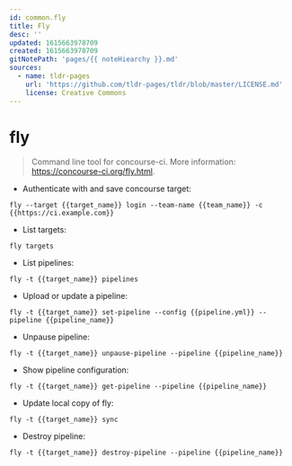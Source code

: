 ```yaml
---
id: common.fly
title: Fly
desc: ''
updated: 1615663978709
created: 1615663978709
gitNotePath: 'pages/{{ noteHiearchy }}.md'
sources:
  - name: tldr-pages
    url: 'https://github.com/tldr-pages/tldr/blob/master/LICENSE.md'
    license: Creative Commons
---
```

# fly

> Command line tool for concourse-ci.
> More information: <https://concourse-ci.org/fly.html>.

- Authenticate with and save concourse target:

`fly --target {{target_name}} login --team-name {{team_name}} -c {{https://ci.example.com}}`

- List targets:

`fly targets`

- List pipelines:

`fly -t {{target_name}} pipelines`

- Upload or update a pipeline:

`fly -t {{target_name}} set-pipeline --config {{pipeline.yml}} --pipeline {{pipeline_name}}`

- Unpause pipeline:

`fly -t {{target_name}} unpause-pipeline --pipeline {{pipeline_name}}`

- Show pipeline configuration:

`fly -t {{target_name}} get-pipeline --pipeline {{pipeline_name}}`

- Update local copy of fly:

`fly -t {{target_name}} sync`

- Destroy pipeline:

`fly -t {{target_name}} destroy-pipeline --pipeline {{pipeline_name}}`

